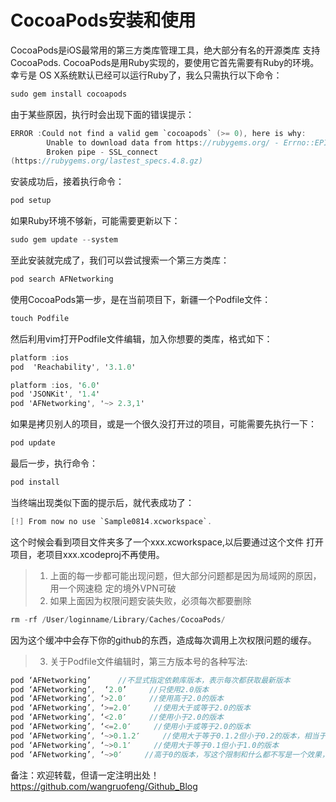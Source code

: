 #   CocoaPods安装和使用
CocoaPods是iOS最常用的第三方类库管理工具，绝大部分有名的开源类库
支持CocoaPods.
CocoaPods是用Ruby实现的，要使用它首先需要有Ruby的环境。幸亏是
OS X系统默认已经可以运行Ruby了，我么只需执行以下命令：

```objective-c
sudo gem install cocoapods
```

由于某些原因，执行时会出现下面的错误提示：

```objective-c
ERROR :Could not find a valid gem `cocoapods` (>= 0), here is why:
        Unable to download data from https://rubygems.org/ - Errno::EPIPI:
        Broken pipe - SSL_connect
(https://rubygems.org/lastest_specs.4.8.gz)
```

安装成功后，接着执行命令：

```objective-c
pod setup
```

如果Ruby环境不够新，可能需要更新以下：

```objective-c
sudo gem update --system
```

至此安装就完成了，我们可以尝试搜索一个第三方类库：

```objective-c
pod search AFNetworking
```

使用CocoaPods第一步，是在当前项目下，新疆一个Podfile文件：

```objective-c
touch Podfile
```

然后利用vim打开Podfile文件编辑，加入你想要的类库，格式如下：

```objective-c
platform :ios
pod  'Reachability', '3.1.0'

platform :ios, '6.0'
pod 'JSONKit', '1.4'
pod 'AFNetworking', '~> 2.3,1'
```

如果是拷贝别人的项目，或是一个很久没打开过的项目，可能需要先执行一下：

```objective-c
pod update
```

最后一步，执行命令：

```objective-c
pod install
```

当终端出现类似下面的提示后，就代表成功了：

```objective-c
[!] From now no use `Sample0814.xcworkspace`.
```

这个时候会看到项目文件夹多了一个xxx.xcworkspace,以后要通过这个文件
打开项目，老项目xxx.xcodeproj不再使用。

> 1. 上面的每一步都可能出现问题，但大部分问题都是因为局域网的原因，用一个网速稳
定的境外VPN可破
> 2. 如果上面因为权限问题安装失败，必须每次都要删除
> 
```objective-c
rm -rf /User/loginname/Library/Caches/CocoaPods/
```
因为这个缓冲中会存下你的github的东西，造成每次调用上次权限问题的缓存。
> 3. 关于Podfile文件编辑时，第三方版本号的各种写法:


```objective-c
pod ‘AFNetworking’      //不显式指定依赖库版本，表示每次都获取最新版本
pod ‘AFNetworking’,  ‘2.0’     //只使用2.0版本
pod ‘AFNetworking’, ‘>2.0′     //使用高于2.0的版本
pod ‘AFNetworking’, ‘>=2.0′     //使用大于或等于2.0的版本
pod ‘AFNetworking’, ‘<2.0′     //使用小于2.0的版本
pod ‘AFNetworking’, ‘<=2.0′     //使用小于或等于2.0的版本
pod ‘AFNetworking’, ‘~>0.1.2′     //使用大于等于0.1.2但小于0.2的版本，相当于>=0.1.2并且<0.2.0
pod ‘AFNetworking’, ‘~>0.1′     //使用大于等于0.1但小于1.0的版本
pod ‘AFNetworking’, ‘~>0′     //高于0的版本，写这个限制和什么都不写是一个效果，都表示使用最新版本
```

备注：欢迎转载，但请一定注明出处！ <https://github.com/wangruofeng/Github_Blog>
